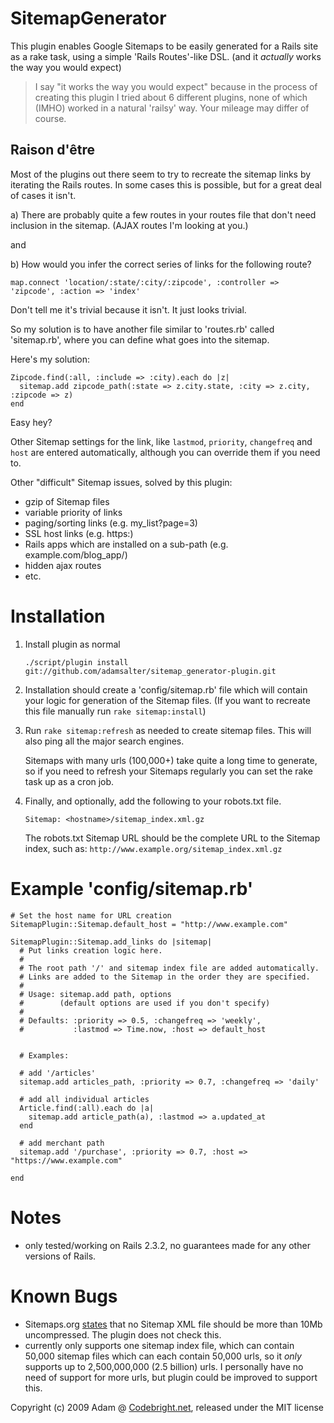 SitemapGenerator
================

This plugin enables Google Sitemaps to be easily generated for a Rails site as a rake task, using a simple 'Rails Routes'-like DSL. (and it _actually_ works the way you would expect)

> I say "it works the way you would expect" because in the process of creating this plugin I tried about 6 different plugins, none of which (IMHO) worked in a natural 'railsy' way. Your mileage may differ of course.

Raison d'être
-------

Most of the plugins out there seem to try to recreate the sitemap links by iterating the Rails routes. In some cases this is possible, but for a great deal of cases it isn't. 

a) There are probably quite a few routes in your routes file that don't need inclusion in the sitemap. (AJAX routes I'm looking at you.)

and

b) How would you infer the correct series of links for the following route?

    map.connect 'location/:state/:city/:zipcode', :controller => 'zipcode', :action => 'index'
    
Don't tell me it's trivial because it isn't. It just looks trivial.

So my solution is to have another file similar to 'routes.rb' called 'sitemap.rb', where you can define what goes into the sitemap.

Here's my solution:

    Zipcode.find(:all, :include => :city).each do |z|
      sitemap.add zipcode_path(:state => z.city.state, :city => z.city, :zipcode => z)
    end

Easy hey?

Other Sitemap settings for the link, like `lastmod`, `priority`, `changefreq` and `host` are entered automatically, although you can override them if you need to.

Other "difficult" Sitemap issues, solved by this plugin:

- gzip of Sitemap files
- variable priority of links
- paging/sorting links (e.g. my_list?page=3)
- SSL host links (e.g. https:)
- Rails apps which are installed on a sub-path (e.g. example.com/blog_app/)
- hidden ajax routes
- etc.

Installation
=======

1. Install plugin as normal

    <code>./script/plugin install git://github.com/adamsalter/sitemap_generator-plugin.git</code>

2. Installation should create a 'config/sitemap.rb' file which will contain your logic for generation of the Sitemap files. (If you want to recreate this file manually run `rake sitemap:install`)

3. Run `rake sitemap:refresh` as needed to create sitemap files. This will also ping all the major search engines.

    Sitemaps with many urls (100,000+) take quite a long time to generate, so if you need to refresh your Sitemaps regularly you can set the rake task up as a cron job.

4. Finally, and optionally, add the following to your robots.txt file.

    <code>Sitemap: &lt;hostname>/sitemap_index.xml.gz</code>
    
    The robots.txt Sitemap URL should be the complete URL to the Sitemap index, such as: `http://www.example.org/sitemap_index.xml.gz`

Example 'config/sitemap.rb'
==========

    # Set the host name for URL creation
    SitemapPlugin::Sitemap.default_host = "http://www.example.com"

    SitemapPlugin::Sitemap.add_links do |sitemap|
      # Put links creation logic here.
      #
      # The root path '/' and sitemap index file are added automatically.
      # Links are added to the Sitemap in the order they are specified.
      #
      # Usage: sitemap.add path, options
      #        (default options are used if you don't specify)
      #
      # Defaults: :priority => 0.5, :changefreq => 'weekly', 
      #           :lastmod => Time.now, :host => default_host

  
      # Examples:
  
      # add '/articles'
      sitemap.add articles_path, :priority => 0.7, :changefreq => 'daily'

      # add all individual articles
      Article.find(:all).each do |a|
        sitemap.add article_path(a), :lastmod => a.updated_at
      end

      # add merchant path
      sitemap.add '/purchase', :priority => 0.7, :host => "https://www.example.com"
  
    end

Notes
=======

- only tested/working on Rails 2.3.2, no guarantees made for any other versions of Rails.

Known Bugs
========

- Sitemaps.org [states][sitemaps_org] that no Sitemap XML file should be more than 10Mb uncompressed. The plugin does not check this.
- currently only supports one sitemap index file, which can contain 50,000 sitemap files which can each contain 50,000 urls, so it _only_ supports up to 2,500,000,000 (2.5 billion) urls. I personally have no need of support for more urls, but plugin could be improved to support this.

Copyright (c) 2009 Adam @ [Codebright.net][cb], released under the MIT license

[cb]:http://codebright.net
[sitemaps_org]:http://www.sitemaps.org/protocol.php